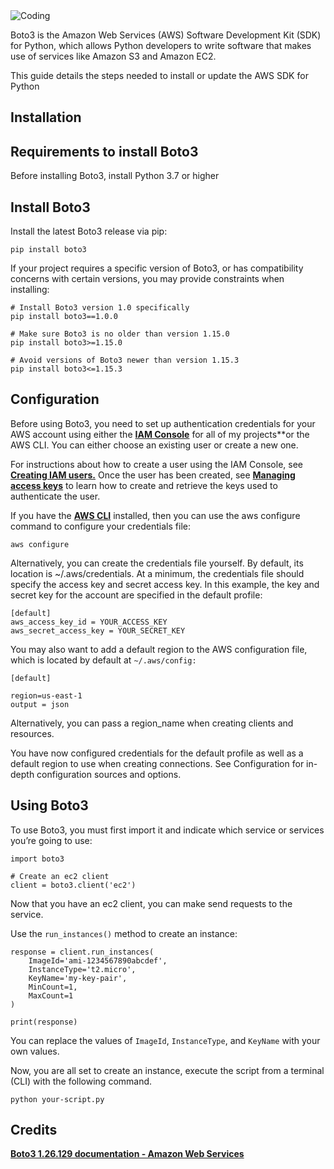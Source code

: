 <img align="center" alt="Coding" src="https://directdevops.blog/wp-content/uploads/2019/03/boto3.jpeg">

Boto3 is the Amazon Web Services (AWS) Software Development Kit (SDK) for Python, which allows Python developers to write software that makes use of services like Amazon S3 and Amazon EC2.

This guide details the steps needed to install or update the AWS SDK for Python

## **Installation**

## Requirements to install Boto3

Before installing Boto3, install Python 3.7 or higher

## Install Boto3

Install the latest Boto3 release via pip:

    pip install boto3

If your project requires a specific version of Boto3, or has compatibility concerns with certain versions, you may provide constraints when installing:

    # Install Boto3 version 1.0 specifically
    pip install boto3==1.0.0

    # Make sure Boto3 is no older than version 1.15.0
    pip install boto3>=1.15.0

    # Avoid versions of Boto3 newer than version 1.15.3
    pip install boto3<=1.15.3

## **Configuration**

Before using Boto3, you need to set up authentication credentials for your AWS account using either the <a href="https://console.aws.amazon.com/iam/home"><b>IAM Console</b></a> for all of my projects**or the AWS CLI. You can either choose an existing user or create a new one.

For instructions about how to create a user using the IAM Console, see <a href="https://docs.aws.amazon.com/IAM/latest/UserGuide/id_users_create.html#id_users_create_console"><b>Creating IAM users.</b></a> Once the user has been created, see <a href="https://docs.aws.amazon.com/IAM/latest/UserGuide/id_credentials_access-keys.html#Using_CreateAccessKey"><b>Managing access keys</b></a> to learn how to create and retrieve the keys used to authenticate the user.

If you have the <a href="http://aws.amazon.com/cli/"><b>AWS CLI</b></a> installed, then you can use the aws configure command to configure your credentials file:

    aws configure

Alternatively, you can create the credentials file yourself. By default, its location is ~/.aws/credentials. At a minimum, the credentials file should specify the access key and secret access key. In this example, the key and secret key for the account are specified in the default profile:

    [default]
    aws_access_key_id = YOUR_ACCESS_KEY
    aws_secret_access_key = YOUR_SECRET_KEY

You may also want to add a default region to the AWS configuration file, which is located by default at `~/.aws/config:`

    [default]

    region=us-east-1
    output = json

Alternatively, you can pass a region_name when creating clients and resources.

You have now configured credentials for the default profile as well as a default region to use when creating connections. See Configuration for in-depth configuration sources and options.

## **Using Boto3**

To use Boto3, you must first import it and indicate which service or services you’re going to use:

    import boto3

    # Create an ec2 client
    client = boto3.client('ec2')

Now that you have an ec2 client, you can make send requests to the service.

Use the `run_instances()` method to create an instance:

    response = client.run_instances(
        ImageId='ami-1234567890abcdef',
        InstanceType='t2.micro',
        KeyName='my-key-pair',
        MinCount=1,
        MaxCount=1
    )

    print(response)

You can replace the values of `ImageId`, `InstanceType`, and `KeyName` with your own values.

Now, you are all set to create an instance, execute the script from a terminal (CLI) with the following command.

    python your-script.py

## **Credits**

<a href="https://boto3.amazonaws.com/v1/documentation/api/latest/index.html"><b>Boto3 1.26.129 documentation - Amazon Web Services</b></a>




